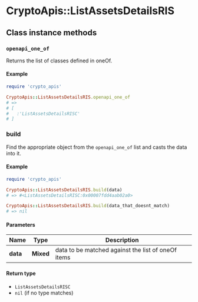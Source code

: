 # CryptoApis::ListAssetsDetailsRIS

## Class instance methods

### `openapi_one_of`

Returns the list of classes defined in oneOf.

#### Example

```ruby
require 'crypto_apis'

CryptoApis::ListAssetsDetailsRIS.openapi_one_of
# =>
# [
#   :'ListAssetsDetailsRISC'
# ]
```

### build

Find the appropriate object from the `openapi_one_of` list and casts the data into it.

#### Example

```ruby
require 'crypto_apis'

CryptoApis::ListAssetsDetailsRIS.build(data)
# => #<ListAssetsDetailsRISC:0x00007fdd4aab02a0>

CryptoApis::ListAssetsDetailsRIS.build(data_that_doesnt_match)
# => nil
```

#### Parameters

| Name | Type | Description |
| ---- | ---- | ----------- |
| **data** | **Mixed** | data to be matched against the list of oneOf items |

#### Return type

- `ListAssetsDetailsRISC`
- `nil` (if no type matches)

